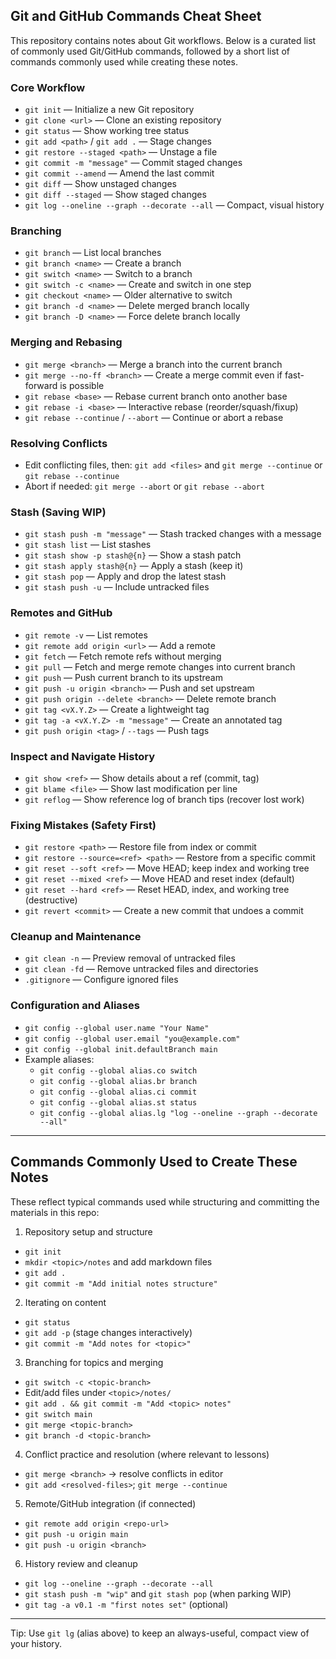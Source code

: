 ## Git and GitHub Commands Cheat Sheet

This repository contains notes about Git workflows. Below is a curated list of commonly used Git/GitHub commands, followed by a short list of commands commonly used while creating these notes.

### Core Workflow
- `git init` — Initialize a new Git repository
- `git clone <url>` — Clone an existing repository
- `git status` — Show working tree status
- `git add <path>` / `git add .` — Stage changes
- `git restore --staged <path>` — Unstage a file
- `git commit -m "message"` — Commit staged changes
- `git commit --amend` — Amend the last commit
- `git diff` — Show unstaged changes
- `git diff --staged` — Show staged changes
- `git log --oneline --graph --decorate --all` — Compact, visual history

### Branching
- `git branch` — List local branches
- `git branch <name>` — Create a branch
- `git switch <name>` — Switch to a branch
- `git switch -c <name>` — Create and switch in one step
- `git checkout <name>` — Older alternative to switch
- `git branch -d <name>` — Delete merged branch locally
- `git branch -D <name>` — Force delete branch locally

### Merging and Rebasing
- `git merge <branch>` — Merge a branch into the current branch
- `git merge --no-ff <branch>` — Create a merge commit even if fast-forward is possible
- `git rebase <base>` — Rebase current branch onto another base
- `git rebase -i <base>` — Interactive rebase (reorder/squash/fixup)
- `git rebase --continue` / `--abort` — Continue or abort a rebase

### Resolving Conflicts
- Edit conflicting files, then: `git add <files>` and `git merge --continue` or `git rebase --continue`
- Abort if needed: `git merge --abort` or `git rebase --abort`

### Stash (Saving WIP)
- `git stash push -m "message"` — Stash tracked changes with a message
- `git stash list` — List stashes
- `git stash show -p stash@{n}` — Show a stash patch
- `git stash apply stash@{n}` — Apply a stash (keep it)
- `git stash pop` — Apply and drop the latest stash
- `git stash push -u` — Include untracked files

### Remotes and GitHub
- `git remote -v` — List remotes
- `git remote add origin <url>` — Add a remote
- `git fetch` — Fetch remote refs without merging
- `git pull` — Fetch and merge remote changes into current branch
- `git push` — Push current branch to its upstream
- `git push -u origin <branch>` — Push and set upstream
- `git push origin --delete <branch>` — Delete remote branch
- `git tag <vX.Y.Z>` — Create a lightweight tag
- `git tag -a <vX.Y.Z> -m "message"` — Create an annotated tag
- `git push origin <tag>` / `--tags` — Push tags

### Inspect and Navigate History
- `git show <ref>` — Show details about a ref (commit, tag)
- `git blame <file>` — Show last modification per line
- `git reflog` — Show reference log of branch tips (recover lost work)

### Fixing Mistakes (Safety First)
- `git restore <path>` — Restore file from index or commit
- `git restore --source=<ref> <path>` — Restore from a specific commit
- `git reset --soft <ref>` — Move HEAD; keep index and working tree
- `git reset --mixed <ref>` — Move HEAD and reset index (default)
- `git reset --hard <ref>` — Reset HEAD, index, and working tree (destructive)
- `git revert <commit>` — Create a new commit that undoes a commit

### Cleanup and Maintenance
- `git clean -n` — Preview removal of untracked files
- `git clean -fd` — Remove untracked files and directories
- `.gitignore` — Configure ignored files

### Configuration and Aliases
- `git config --global user.name "Your Name"`
- `git config --global user.email "you@example.com"`
- `git config --global init.defaultBranch main`
- Example aliases:
  - `git config --global alias.co switch`
  - `git config --global alias.br branch`
  - `git config --global alias.ci commit`
  - `git config --global alias.st status`
  - `git config --global alias.lg "log --oneline --graph --decorate --all"`

---

## Commands Commonly Used to Create These Notes

These reflect typical commands used while structuring and committing the materials in this repo:

1) Repository setup and structure
- `git init`
- `mkdir <topic>/notes` and add markdown files
- `git add .`
- `git commit -m "Add initial notes structure"`

2) Iterating on content
- `git status`
- `git add -p` (stage changes interactively)
- `git commit -m "Add notes for <topic>"`

3) Branching for topics and merging
- `git switch -c <topic-branch>`
- Edit/add files under `<topic>/notes/`
- `git add . && git commit -m "Add <topic> notes"`
- `git switch main`
- `git merge <topic-branch>`
- `git branch -d <topic-branch>`

4) Conflict practice and resolution (where relevant to lessons)
- `git merge <branch>` → resolve conflicts in editor
- `git add <resolved-files>`; `git merge --continue`

5) Remote/GitHub integration (if connected)
- `git remote add origin <repo-url>`
- `git push -u origin main`
- `git push -u origin <branch>`

6) History review and cleanup
- `git log --oneline --graph --decorate --all`
- `git stash push -m "wip"` and `git stash pop` (when parking WIP)
- `git tag -a v0.1 -m "first notes set"` (optional)

---

Tip: Use `git lg` (alias above) to keep an always-useful, compact view of your history.
